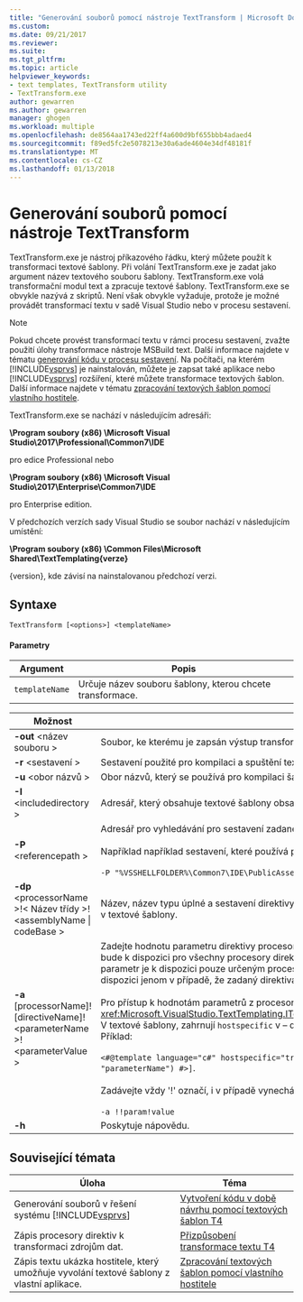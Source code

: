```yaml
---
title: "Generování souborů pomocí nástroje TextTransform | Microsoft Docs"
ms.custom: 
ms.date: 09/21/2017
ms.reviewer: 
ms.suite: 
ms.tgt_pltfrm: 
ms.topic: article
helpviewer_keywords:
- text templates, TextTransform utility
- TextTransform.exe
author: gewarren
ms.author: gewarren
manager: ghogen
ms.workload: multiple
ms.openlocfilehash: de8564aa1743ed22ff4a600d9bf655bbb4adaed4
ms.sourcegitcommit: f89ed5fc2e5078213e30a6ade4604e34df48181f
ms.translationtype: MT
ms.contentlocale: cs-CZ
ms.lasthandoff: 01/13/2018
---
```

# <a name="generating-files-with-the-texttransform-utility"></a>Generování souborů pomocí nástroje TextTransform
TextTransform.exe je nástroj příkazového řádku, který můžete použít k transformaci textové šablony. Při volání TextTransform.exe je zadat jako argument název textového souboru šablony. TextTransform.exe volá transformační modul text a zpracuje textové šablony. TextTransform.exe se obvykle nazývá z skriptů. Není však obvykle vyžaduje, protože je možné provádět transformací textu v sadě Visual Studio nebo v procesu sestavení.  
  
> [!NOTE]
>  Pokud chcete provést transformací textu v rámci procesu sestavení, zvažte použití úlohy transformace nástroje MSBuild text. Další informace najdete v tématu [generování kódu v procesu sestavení](../modeling/code-generation-in-a-build-process.md). Na počítači, na kterém [!INCLUDE[vsprvs](../code-quality/includes/vsprvs_md.md)] je nainstalován, můžete je zapsat také aplikace nebo [!INCLUDE[vsprvs](../code-quality/includes/vsprvs_md.md)] rozšíření, které můžete transformace textových šablon. Další informace najdete v tématu [zpracování textových šablon pomocí vlastního hostitele](../modeling/processing-text-templates-by-using-a-custom-host.md).  
  
 TextTransform.exe se nachází v následujícím adresáři:  
  
 **\Program soubory (x86) \Microsoft Visual Studio\2017\Professional\Common7\IDE**  

pro edice Professional nebo

 **\Program soubory (x86) \Microsoft Visual Studio\2017\Enterprise\Common7\IDE**
 
 pro Enterprise edition.

V předchozích verzích sady Visual Studio se soubor nachází v následujícím umístění:

**\Program soubory (x86) \Common Files\Microsoft Shared\TextTemplating\{verze}**

{version}, kde závisí na nainstalovanou předchozí verzi.

## <a name="syntax"></a>Syntaxe  
  
```  
TextTransform [<options>] <templateName>  
```  
  
#### <a name="parameters"></a>Parametry  
  
|**Argument**|**Popis**|  
|------------------|---------------------|  
|`templateName`|Určuje název souboru šablony, kterou chcete transformace.|  
  
|**Možnost**|**Popis**|  
|----------------|---------------------|  
|**-out** \<název souboru >|Soubor, ke kterému je zapsán výstup transformace.|  
|**-r** \<sestavení >|Sestavení použité pro kompilaci a spuštění textové šablony.|  
|**-u** \<obor názvů >|Obor názvů, který se používá pro kompilaci šablony.|  
|**-I** \<includedirectory >|Adresář, který obsahuje textové šablony obsažené v šabloně zadaný text.|  
|**-P** \<referencepath >|Adresář pro vyhledávání pro sestavení zadané v rámci šablony text nebo pro použití **- r** možnost.<br /><br /> Například například sestavení, které používá pro Visual Studio API, použijte<br /><br /> `-P "%VSSHELLFOLDER%\Common7\IDE\PublicAssemblies"`|  
|**-dp** \<processorName >!\< Název třídy >! \<assemblyName &#124; codeBase >|Název, název typu úplné a sestavení direktivy procesoru, který slouží ke zpracování vlastní direktivy v textové šablony.|  
|**-a** [processorName]! [directiveName]! \<parameterName >! \<parameterValue >|Zadejte hodnotu parametru direktivy procesoru. Pokud zadáte pouze název parametru a hodnota, bude k dispozici pro všechny procesory direktiv parametr. Pokud zadáte procesoru direktiv, parametr je k dispozici pouze určeným procesorem. Pokud zadáte název směrnice, parametr je k dispozici jenom v případě, že zadaný direktiva je zpracovávána.<br /><br /> Pro přístup k hodnotám parametrů z procesoru direktiv nebo textové šablony, použijte <xref:Microsoft.VisualStudio.TextTemplating.ITextTemplatingEngineHost.ResolveParameterValue%2A>. V textové šablony, zahrnují `hostspecific` v – direktiva šablony a vyvolání zprávy na `this.Host`. Příklad:<br /><br /> `<#@template language="c#" hostspecific="true"#> [<#= this.Host.ResolveParameterValue("", "", "parameterName") #>]`.<br /><br /> Zadávejte vždy '!' označí, i v případě vynechání volitelné procesoru a direktivy názvy. Příklad:<br /><br /> `-a !!param!value`|  
|**-h**|Poskytuje nápovědu.|  
  
## <a name="related-topics"></a>Související témata  
  
|Úloha|Téma|  
|----------|-----------|  
|Generování souborů v řešení systému [!INCLUDE[vsprvs](../code-quality/includes/vsprvs_md.md)]|[Vytvoření kódu v době návrhu pomocí textových šablon T4](../modeling/design-time-code-generation-by-using-t4-text-templates.md)|  
|Zápis procesory direktiv k transformaci zdrojům dat.|[Přizpůsobení transformace textu T4](../modeling/customizing-t4-text-transformation.md)|  
|Zápis textu ukázka hostitele, který umožňuje vyvolání textové šablony z vlastní aplikace.|[Zpracování textových šablon pomocí vlastního hostitele](../modeling/processing-text-templates-by-using-a-custom-host.md)|
